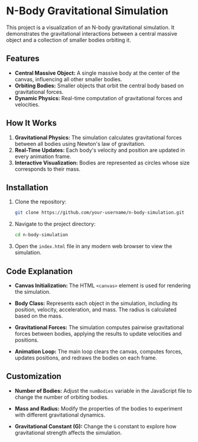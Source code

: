 # N-Body Gravitational Simulation

This project is a visualization of an N-body gravitational simulation. It demonstrates the gravitational interactions between a central massive object and a collection of smaller bodies orbiting it.

## Features

- **Central Massive Object:** A single massive body at the center of the canvas, influencing all other smaller bodies.
- **Orbiting Bodies:** Smaller objects that orbit the central body based on gravitational forces.
- **Dynamic Physics:** Real-time computation of gravitational forces and velocities.

## How It Works

1. **Gravitational Physics:** The simulation calculates gravitational forces between all bodies using Newton's law of gravitation.
2. **Real-Time Updates:** Each body's velocity and position are updated in every animation frame.
3. **Interactive Visualization:** Bodies are represented as circles whose size corresponds to their mass.

## Installation

1. Clone the repository:
   ```bash
   git clone https://github.com/your-username/n-body-simulation.git
   ```

2. Navigate to the project directory:
   ```bash
   cd n-body-simulation
   ```

3. Open the `index.html` file in any modern web browser to view the simulation.

## Code Explanation

- **Canvas Initialization:**
  The HTML `<canvas>` element is used for rendering the simulation.

- **Body Class:**
  Represents each object in the simulation, including its position, velocity, acceleration, and mass. The radius is calculated based on the mass.

- **Gravitational Forces:**
  The simulation computes pairwise gravitational forces between bodies, applying the results to update velocities and positions.

- **Animation Loop:**
  The main loop clears the canvas, computes forces, updates positions, and redraws the bodies on each frame.

## Customization

- **Number of Bodies:**
  Adjust the `numBodies` variable in the JavaScript file to change the number of orbiting bodies.

- **Mass and Radius:**
  Modify the properties of the bodies to experiment with different gravitational dynamics.

- **Gravitational Constant (G):**
  Change the `G` constant to explore how gravitational strength affects the simulation.
